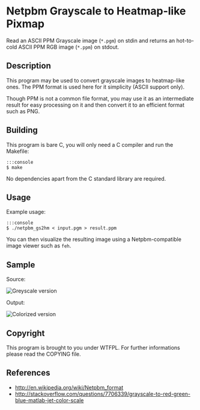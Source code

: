 # Netpbm Grayscale to Heatmap-like Pixmap

Read an ASCII PPM Grayscale image (`*.pgm`) on stdin and returns an hot-to-cold
ASCII PPM RGB image (`*.ppm`) on stdout.

## Description

This program may be used to convert grayscale images to heatmap-like ones. The
PPM format is used here for it simplicity (ASCII support only).

Though PPM is not a common file format, you may use it as an intermediate
result for easy processing on it and then convert it to an efficient format
such as PNG.

## Building

This program is bare C, you will only need a C compiler and run the Makefile:

    :::console
    $ make

No dependencies apart from the C standard library are required.

## Usage

Example usage:

    :::console
    $ ./netpbm_gs2hm < input.pgm > result.ppm

You can then visualize the resulting image using a Netpbm-compatible image
viewer such as `feh`.

## Sample

Source:

![Greyscale version](https://i.imgur.com/DRZ9uwC.png)

Output:

![Colorized version](https://i.imgur.com/ZN129Tw.png)

## Copyright

This program is brought to you under WTFPL. For further informations please
read the COPYING file.

## References

 - <http://en.wikipedia.org/wiki/Netpbm_format>
 - <http://stackoverflow.com/questions/7706339/grayscale-to-red-green-blue-matlab-jet-color-scale>
